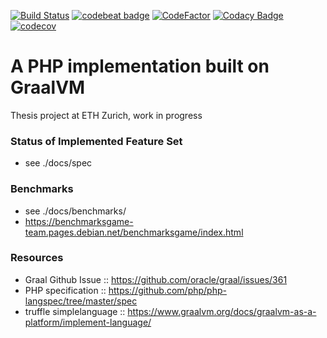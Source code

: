 [![Build Status](https://travis-ci.org/abertschi/graalphp.svg?branch=master)](https://travis-ci.org/abertschi/graalphp)
[![codebeat badge](https://codebeat.co/badges/2fc3ffd8-52b2-493b-a7fd-7f0faebe8c78)](https://codebeat.co/projects/github-com-abertschi-graalphp-master)
[![CodeFactor](https://www.codefactor.io/repository/github/abertschi/graalphp/badge)](https://www.codefactor.io/repository/github/abertschi/graalphp)
[![Codacy Badge](https://api.codacy.com/project/badge/Grade/f5767388f2e24f4f9dbc1acc3e132f7c)](https://www.codacy.com/manual/abertschi/graalphp?utm_source=github.com&amp;utm_medium=referral&amp;utm_content=abertschi/graalphp&amp;utm_campaign=Badge_Grade)
[![codecov](https://codecov.io/gh/abertschi/graalphp/branch/master/graph/badge.svg)](https://codecov.io/gh/abertschi/graalphp)


# A PHP implementation built on GraalVM
    
Thesis project at ETH Zurich, work in progress

### Status of Implemented Feature Set
- see ./docs/spec

### Benchmarks
- see ./docs/benchmarks/
- https://benchmarksgame-team.pages.debian.net/benchmarksgame/index.html

### Resources
- Graal Github Issue :: https://github.com/oracle/graal/issues/361
- PHP specification :: https://github.com/php/php-langspec/tree/master/spec
- truffle simplelanguage :: https://www.graalvm.org/docs/graalvm-as-a-platform/implement-language/
